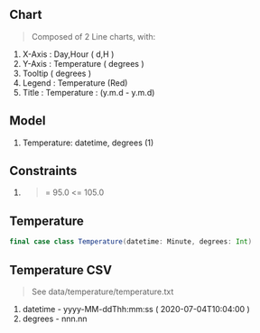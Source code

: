 Chart
-----
>Composed of 2 Line charts, with:
1. X-Axis : Day,Hour ( d,H )
2. Y-Axis : Temperature ( degrees )
3. Tooltip ( degrees )
4. Legend : Temperature (Red)
5. Title : Temperature : (y.m.d - y.m.d)

Model
-----
1. Temperature: datetime, degrees (1)

Constraints
-----------
1. >= 95.0 <= 105.0

Temperature
-----------
```scala
final case class Temperature(datetime: Minute, degrees: Int)
```

Temperature CSV
---------------
>See data/temperature/temperature.txt
1. datetime - yyyy-MM-ddThh:mm:ss ( 2020-07-04T10:04:00 )
2. degrees - nnn.nn